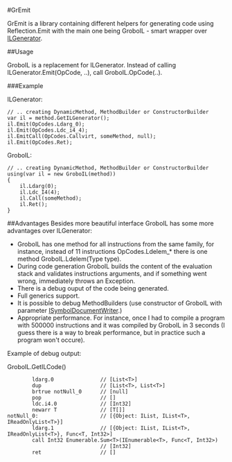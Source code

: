 #GrEmit

GrEmit is a library containing different helpers for generating code using Reflection.Emit with the main one being GroboIL - smart wrapper over [ILGenerator](http://msdn.microsoft.com/en-us/library/system.reflection.emit.ilgenerator.aspx).

##Usage

GroboIL is a replacement for ILGenerator. Instead of calling ILGenerator.Emit(OpCode, ..), call GroboIL.OpCode(..).

###Example

ILGenerator:
```
// .. creating DynamicMethod, MethodBuilder or ConstructorBuilder
var il = method.GetILGenerator();
il.Emit(OpCodes.Ldarg_0);
il.Emit(OpCodes.Ldc_i4_4);
il.EmitCall(OpCodes.Callvirt, someMethod, null);
il.Emit(OpCodes.Ret);
```
GroboIL:
```
// .. creating DynamicMethod, MethodBuilder or ConstructorBuilder
using(var il = new GroboIL(method))
{
    il.Ldarg(0);
    il.Ldc_I4(4);
    il.Call(someMethod);
    il.Ret();
}
```

##Advantages
Besides more beautiful interface GroboIL has some more advantages over ILGenerator:
 - GroboIL has one method for all instructions from the same family, for instance, instead of 11 instructions OpCodes.Ldelem_* there is one method GroboIL.Ldelem(Type type).
 - During code generation GroboIL builds the content of the evaluation stack and validates instructions arguments, and if something went wrong, immediately throws an Exception.
 - There is a debug ouput of the code being generated.
 - Full generics support.
 - It is possible to debug MethodBuilders (use constructor of GroboIL with parameter [ISymbolDocumentWriter](http://msdn.microsoft.com/en-us/library/system.diagnostics.symbolstore.isymboldocumentwriter.aspx).)
 - Appropriate performance. For instance, once I had to compile a program with 500000 instructions and it was compiled by GroboIL in 3 seconds (I guess there is a way to break performance, but in practice such a program won't occure).

Example of debug output:

GroboIL.GetILCode()
```
        ldarg.0               // [List<T>]
        dup                   // [List<T>, List<T>]
        brtrue notNull_0      // [null]
        pop                   // []
        ldc.i4.0              // [Int32]
        newarr T              // [T[]]
notNull_0:                    // [{Object: IList, IList<T>, IReadOnlyList<T>}]
        ldarg.1               // [{Object: IList, IList<T>, IReadOnlyList<T>}, Func<T, Int32>]
        call Int32 Enumerable.Sum<T>(IEnumerable<T>, Func<T, Int32>)
                              // [Int32]
        ret                   // []
```